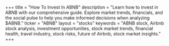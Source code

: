 +++
title = "How To Invest In ABNB"
description = "Learn how to invest in ABNB with our comprehensive guide. Explore market trends, financials, and the social pulse to help you make informed decisions when analyzing $ABNB."
ticker = "ABNB"
layout = "stocks"
keywords = "ABNB stock, Airbnb stock analysis, investment opportunities, stock market trends, financial health, travel industry, stock risks, future of Airbnb, stock market insights."
+++

